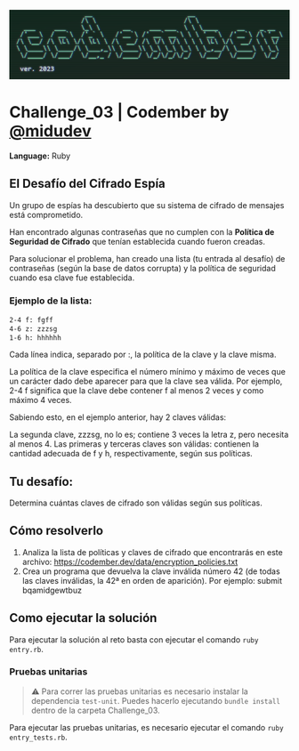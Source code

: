 ![Codember ver. 2023](../resources/codember-logo.png)
# Challenge_03 | Codember by [@midudev](https://twitter.com/midudev)

**Language:** Ruby

## El Desafío del Cifrado Espía

Un grupo de espías ha descubierto que su sistema de cifrado de mensajes está comprometido.

Han encontrado algunas contraseñas que no cumplen con la **Política de Seguridad de Cifrado** que tenían establecida cuando fueron creadas.

Para solucionar el problema, han creado una lista (tu entrada al desafío) de contraseñas (según la base de datos corrupta) y la política de seguridad cuando esa clave fue establecida.

### Ejemplo de la lista:

    2-4 f: fgff
    4-6 z: zzzsg
    1-6 h: hhhhhh

Cada línea indica, separado por :, la política de la clave y la clave misma.

La política de la clave especifica el número mínimo y máximo de veces que un carácter dado debe aparecer para que la clave sea válida. Por ejemplo, 2-4 f significa que la clave debe contener f al menos 2 veces y como máximo 4 veces.

Sabiendo esto, en el ejemplo anterior, hay 2 claves válidas:

La segunda clave, zzzsg, no lo es; contiene 3 veces la letra z, pero necesita al menos 4. Las primeras y terceras claves son válidas: contienen la cantidad adecuada de f y h, respectivamente, según sus políticas.

## Tu desafío:

Determina cuántas claves de cifrado son válidas según sus políticas.

## Cómo resolverlo

1. Analiza la lista de políticas y claves de cifrado que encontrarás en este archivo: https://codember.dev/data/encryption_policies.txt
2. Crea un programa que devuelva la clave inválida número 42 (de todas las claves inválidas, la 42ª en orden de aparición). Por ejemplo:
submit bqamidgewtbuz

## Como ejecutar la solución

Para ejecutar la solución al reto basta con ejecutar el comando `ruby entry.rb`.

### Pruebas unitarias

> :warning: Para correr las pruebas unitarias es necesario instalar la dependencia `test-unit`. Puedes hacerlo ejecutando `bundle install` dentro de la carpeta Challenge_03.

Para ejecutar las pruebas unitarias, es necesario ejecutar el comando `ruby entry_tests.rb`.
